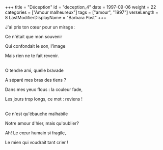 +++
title = "Déception"
id = "deception_4"
date = 1997-09-06
weight = 22
categories = ["Amour malheureux"]
tags = ["amour", "1997"]
verseLength = 8
LastModifierDisplayName = "Barbara Post"
+++

J'ai pris ton cœur pour un mirage :

Ce n'était que mon souvenir

Qui confondait le son, l'image

Mais rien ne te fait revenir.

 \
O tendre ami, quelle bravade

A séparé mes bras des tiens ?

Dans mes yeux flous : la couleur fade,

Les jours trop longs, ce mot : reviens !

 \
Ce n'est qu'ébauche malhabile

Notre amour d'hier, mais qu'oublier?

Ah! Le cœur humain si fragile,

Le mien qui voudrait tant crier !
